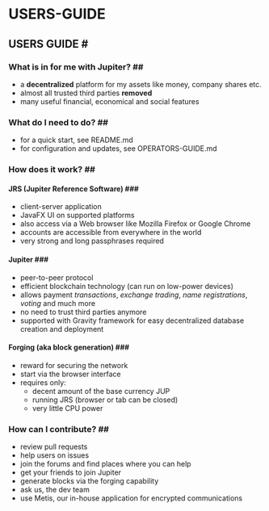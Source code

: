 # USERS-GUIDE

## USERS GUIDE \#

### What is in for me with Jupiter? \#\#

* a **decentralized** platform for my assets like money, company shares etc.
* almost all trusted third parties **removed**
* many useful financial, economical and social features

### What do I need to do? \#\#

* for a quick start, see README.md
* for configuration and updates, see OPERATORS-GUIDE.md

### How does it work? \#\#

#### JRS \(Jupiter Reference Software\) \#\#\#

* client-server application
* JavaFX UI on supported platforms
* also access via a Web browser like Mozilla Firefox or Google Chrome
* accounts are accessible from everywhere in the world
* very strong and long passphrases required

#### Jupiter \#\#\#

* peer-to-peer protocol
* efficient blockchain technology \(can run on low-power devices\)
* allows payment _transactions_, _exchange trading_, _name registrations_, _voting_ and much more
* no need to trust third parties anymore
* supported with Gravity framework for easy decentralized database creation and deployment

#### Forging \(aka block generation\) \#\#\#

* reward for securing the network
* start via the browser interface
* requires only:
  * decent amount of the base currency JUP
  * running JRS \(browser or tab can be closed\)
  * very little CPU power

### How can I contribute? \#\#

* review pull requests
* help users on issues
* join the forums and find places where you can help
* get your friends to join Jupiter
* generate blocks via the forging capability
* ask us, the dev team
* use Metis, our in-house application for encrypted communications

